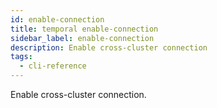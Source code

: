 ```yaml
---
id: enable-connection
title: temporal enable-connection
sidebar_label: enable-connection
description: Enable cross-cluster connection
tags:
  - cli-reference
---
```


Enable cross-cluster connection.

